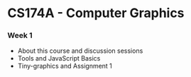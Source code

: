 # CS174A - Computer Graphics

### Week 1

- About this course and discussion sessions
- Tools and JavaScript Basics
- Tiny-graphics and Assignment 1